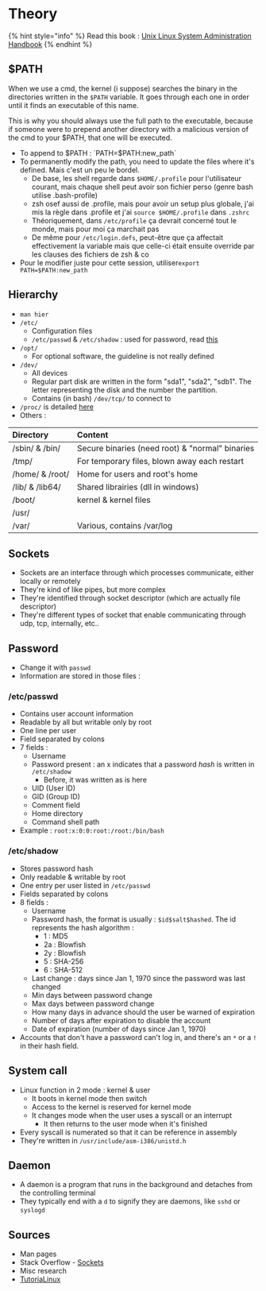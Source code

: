 # Theory

{% hint style="info" %}
Read this book : [Unix Linux System Administration Handbook](https://www.amazon.fr/UNIX-Linux-System-Administration-Handbook/dp/0134277554)
{% endhint %}

## $PATH

When we use a cmd, the kernel \(i suppose\) searches the binary in the directories written in the `$PATH` variable. It goes through each one in order until it finds an executable of this name.

This is why you should always use the full path to the executable, because if someone were to prepend another directory with a malicious version of the cmd to your $PATH, that one will be executed.

* To append to $PATH : `PATH=$PATH:new_path`
* To permanently modify the path, you need to update the files where it's defined. Mais c'est un peu le bordel.
  * De base, les shell regarde dans `$HOME/.profile` pour l'utilisateur courant, mais chaque shell peut avoir son fichier perso \(genre bash utilise .bash-profile\)
  * zsh osef aussi de .profile, mais pour avoir un setup plus globale, j'ai mis la règle dans .profile et j'ai  `source $HOME/.profile` dans `.zshrc`
  * Théoriquement, dans `/etc/profile` ça devrait concerné tout le monde, mais pour moi ça marchait pas
  * De même pour `/etc/login.defs`, peut-être que ça affectait effectivement la variable mais que celle-ci était ensuite override par les clauses des fichiers de zsh & co
* Pour le modifier juste pour cette session, utiliser`export PATH=$PATH:new_path`

## Hierarchy

* `man hier`
* `/etc/`
  * Configuration files
  * `/etc/passwd` & `/etc/shadow` : used for password, read [this](https://zcugni.gitbook.io/notes/theory/linux-nix#password)
* `/opt/`
  * For optional software, the guideline is not really defined
* `/dev/`
  * All devices
  * Regular part disk are written in the form "sda1", "sda2", "sdb1". The letter representing the disk and the number the partition.
  * Contains \(in bash\) `/dev/tcp/` to connect to
* `/proc/` is detailed [here](https://zcugni.gitbook.io/notes/theory/linux-nix/file-system#proc)
* Others :

| Directory | Content |
| :--- | :--- |
| /sbin/ & /bin/ | Secure binaries \(need root\) & "normal" binaries |
| /tmp/ | For temporary files, blown away each restart |
| /home/ & /root/ | Home for users and root's home |
| /lib/ & /lib64/ | Shared librairies \(dll in windows\) |
| /boot/ | kernel & kernel files |
| /usr/ |  |
| /var/ | Various, contains /var/log |

## Sockets

* Sockets are an interface through which processes communicate, either locally or remotely
* They're kind of like pipes, but more complex
* They're identified through socket descriptor \(which are actually file descriptor\)
* They're different types of socket that enable communicating through udp, tcp, internally, etc..

## Password

* Change it with `passwd`
* Information are stored in those files : 

### /etc/passwd

* Contains user account information
* Readable by all but writable only by root
* One line per user
* Field separated by colons
* 7 fields :
  * Username
  * Password present : an x indicates that a password _hash_ is written in `/etc/shadow`
    * Before, it was written as is here
  * UID \(User ID\)
  * GID \(Group ID\)
  * Comment field
  * Home directory
  * Command shell path
* Example : `root:x:0:0:root:/root:/bin/bash`

### /etc/shadow

* Stores password hash
* Only readable & writable by root
* One entry per user listed in `/etc/passwd`
* Fields separated by colons
* 8 fields :
  * Username
  * Password hash, the format is usually : `$id$salt$hashed`. The id represents the hash algorithm :
    * 1 : MD5
    * 2a : Blowfish
    * 2y : Blowfish
    * 5 : SHA-256
    * 6 : SHA-512
  * Last change : days since Jan 1, 1970 since the password was last changed
  * Min days between password change
  * Max days between password change
  * How many days in advance should the user be warned of expiration
  * Number of days after expiration to disable the account
  * Date of expiration \(number of days since Jan 1, 1970\)
* Accounts that don't have a password can't log in, and there's an `*` or a `!` in their hash field.

## System call

* Linux function in 2 mode : kernel & user
  * It boots in kernel mode then switch
  * Access to the kernel is reserved for kernel mode
  * It changes mode when the user uses a syscall or an interrupt
    * It then returns to the user mode when it's finished
* Every syscall is numerated so that it can be reference in assembly
* They're written in `/usr/include/asm-i386/unistd.h`

## Daemon

* A daemon is a program that runs in the background and detaches from the controlling terminal
* They typically end with a `d` to signify they are daemons, like `sshd` or `syslogd`

## Sources

* Man pages
* Stack Overflow - [Sockets](https://unix.stackexchange.com/questions/16311/what-is-a-socket)
* Misc research
* [TutoriaLinux](https://www.youtube.com/channel/UCvA_wgsX6eFAOXI8Rbg_WiQ)



